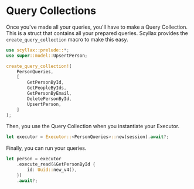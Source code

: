 # Query Collections
Once you've made all your queries, you'll have to make a Query Collection. This is a struct that contains all your prepared queries. Scyllax provides the `create_query_collection` macro to make this easy.

```rust
use scyllax::prelude::*;
use super::model::UpsertPerson;

create_query_collection!(
    PersonQueries,
    [
        GetPersonById,
        GetPeopleByIds,
        GetPersonByEmail,
        DeletePersonById,
        UpsertPerson,
    ]
);
```
Then, you use the Query Collection when you instantiate your Executor.

```rust
let executor = Executor::<PersonQueries>::new(session).await?;
```

Finally, you can run your queries.

```rust
let person = executor
	.execute_read(&GetPersonById {
		id: Uuid::new_v4(),
	})
	.await?;
```
